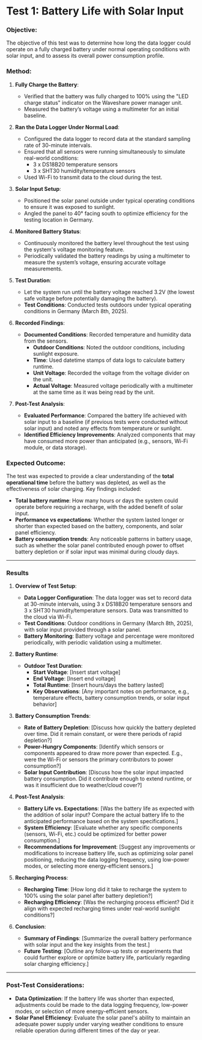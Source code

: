 # Test 1: Battery Life with Solar Input

### Objective:
The objective of this test was to determine how long the data logger could operate on a fully charged battery under normal operating conditions with solar input, and to assess its overall power consumption profile.

### Method:

1. **Fully Charge the Battery**:
   - Verified that the battery was fully charged to 100% using the "LED charge status" indicator on the Waveshare power manager unit.
   - Measured the battery’s voltage using a multimeter for an initial baseline.

2. **Ran the Data Logger Under Normal Load**:
   - Configured the data logger to record data at the standard sampling rate of 30-minute intervals.
   - Ensured that all sensors were running simultaneously to simulate real-world conditions:
     - 3 x DS18B20 temperature sensors
     - 3 x SHT30 humidity/temperature sensors
   - Used Wi-Fi to transmit data to the cloud during the test.

3. **Solar Input Setup**:
   - Positioned the solar panel outside under typical operating conditions to ensure it was exposed to sunlight.
   - Angled the panel to 40° facing south to optimize efficiency for the testing location in Germany.

4. **Monitored Battery Status**:
   - Continuously monitored the battery level throughout the test using the system's voltage monitoring feature.
   - Periodically validated the battery readings by using a multimeter to measure the system’s voltage, ensuring accurate voltage measurements.

5. **Test Duration**:
   - Let the system run until the battery voltage reached 3.2V (the lowest safe voltage before potentially damaging the battery).
   - **Test Conditions**: Conducted tests outdoors under typical operating conditions in Germany (March 8th, 2025).

6. **Recorded Findings**:
   - **Documented Conditions**: Recorded temperature and humidity data from the sensors.
     - **Outdoor Conditions**: Noted the outdoor conditions, including sunlight exposure.
     - **Time**: Used datetime stamps of data logs to calculate battery runtime.
     - **Unit Voltage**: Recorded the voltage from the voltage divider on the unit.
     - **Actual Voltage**: Measured voltage periodically with a multimeter at the same time as it was being read by the unit.

7. **Post-Test Analysis**:
   - **Evaluated Performance**: Compared the battery life achieved with solar input to a baseline (if previous tests were conducted without solar input) and noted any effects from temperature or sunlight.
   - **Identified Efficiency Improvements**: Analyzed components that may have consumed more power than anticipated (e.g., sensors, Wi-Fi module, or data storage).

### Expected Outcome:
The test was expected to provide a clear understanding of the **total operational time** before the battery was depleted, as well as the effectiveness of solar charging. Key findings included:

- **Total battery runtime**: How many hours or days the system could operate before requiring a recharge, with the added benefit of solar input.
- **Performance vs expectations**: Whether the system lasted longer or shorter than expected based on the battery, components, and solar panel efficiency.
- **Battery consumption trends**: Any noticeable patterns in battery usage, such as whether the solar panel contributed enough power to offset battery depletion or if solar input was minimal during cloudy days.

---

### Results

1. **Overview of Test Setup**:
   - **Data Logger Configuration**: The data logger was set to record data at 30-minute intervals, using 3 x DS18B20 temperature sensors and 3 x SHT30 humidity/temperature sensors. Data was transmitted to the cloud via Wi-Fi.
   - **Test Conditions**: Outdoor conditions in Germany (March 8th, 2025), with solar input provided through a solar panel.
   - **Battery Monitoring**: Battery voltage and percentage were monitored periodically, with periodic validation using a multimeter.

2. **Battery Runtime**:

   - **Outdoor Test Duration**:
     - **Start Voltage**: [Insert start voltage]
     - **End Voltage**: [Insert end voltage]
     - **Total Runtime**: [Insert hours/days the battery lasted]
     - **Key Observations**: [Any important notes on performance, e.g., temperature effects, battery consumption trends, or solar input behavior]

3. **Battery Consumption Trends**:
   - **Rate of Battery Depletion**: [Discuss how quickly the battery depleted over time. Did it remain constant, or were there periods of rapid depletion?]
   - **Power-Hungry Components**: [Identify which sensors or components appeared to draw more power than expected. E.g., were the Wi-Fi or sensors the primary contributors to power consumption?]
   - **Solar Input Contribution**: [Discuss how the solar input impacted battery consumption. Did it contribute enough to extend runtime, or was it insufficient due to weather/cloud cover?]

4. **Post-Test Analysis**:
   - **Battery Life vs. Expectations**: [Was the battery life as expected with the addition of solar input? Compare the actual battery life to the anticipated performance based on the system specifications.]
   - **System Efficiency**: [Evaluate whether any specific components (sensors, Wi-Fi, etc.) could be optimized for better power consumption.]
   - **Recommendations for Improvement**: [Suggest any improvements or modifications to increase battery life, such as optimizing solar panel positioning, reducing the data logging frequency, using low-power modes, or selecting more energy-efficient sensors.]

5. **Recharging Process**:
   - **Recharging Time**: [How long did it take to recharge the system to 100% using the solar panel after battery depletion?]
   - **Recharging Efficiency**: [Was the recharging process efficient? Did it align with expected recharging times under real-world sunlight conditions?]

6. **Conclusion**:
   - **Summary of Findings**: [Summarize the overall battery performance with solar input and the key insights from the test.]
   - **Future Testing**: [Outline any follow-up tests or experiments that could further explore or optimize battery life, particularly regarding solar charging efficiency.]

---

### Post-Test Considerations:
- **Data Optimization**: If the battery life was shorter than expected, adjustments could be made to the data logging frequency, low-power modes, or selection of more energy-efficient sensors.
- **Solar Panel Efficiency**: Evaluate the solar panel's ability to maintain an adequate power supply under varying weather conditions to ensure reliable operation during different times of the day or year.

